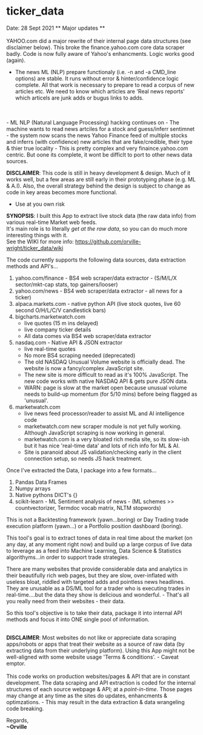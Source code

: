 # ticker_data

Date: 28 Sept 2021
** Major updates **<br>
<br>
YAHOO.com did a major rewrite of their internal page data structures (see disclaimer below). This broke the finance.yahoo.com core data scraper badly. Code is now fully aware of Yahoo's enhancments. Logic works good (again).<br>
- The news ML (NLP) prepare functionaly (i.e. -n <symbol> and -a CMD_line options) are stable. It runs without error & hinter/confidence logic complete. All that work is necessary to prepare to read a corpus of new articles etc. We need to know which articles are 'Real news reports' which articels are junk adds or bugus links to adds. 
<br>
<br>
- ML NLP (Natural Language Processing) hacking continues on - The machine wants to read news artciles for a stock and guess/inferr sentimnet
- the system now scans the news Yahoo Finance feed of multiple stocks and inferrs (with confidence) new articles that are fake/credible, their type & thier true locality
- This is pretty complex and very finaince.yahoo.com centric. But oone its complete, it wont be difficlt to port to other news data sources.



**DISCLAIMER**: This code is still in heavy development & design. Much of it works well, but a few areas are still early in their prototyping phase (e.g. ML & A.I). Also, the overall strategy behind the design is subject to change as code in key areas becomes more functional.
- Use at you own risk

**SYNOPSIS**: I built this App to extract live stock data (the raw data info) from various real-time Market web feeds.<br>
It's main role is to literally *get at the raw data*, so you can do much more interesting things with it.<br>
See the WIKI for more info: https://github.com/orville-wright/ticker_data/wiki

The code currently supports the following data sources, data extraction methods and API's...
  1. yahoo.com/finance  - BS4 web scraper/data extractor - (S/M/L/X sector/mkt-cap stats, top gainers/looser)
  2. yahoo.com/news - BS4 web scraper/data extractor - all news for a ticker)
  3. alpaca.markets.com - native python API (live stock quotes, live 60 second O/H/L/C/V candlestick bars)
  4. bigcharts.marketwatch.com
      * live quotes (15 m ins delayed)
      * live company ticker details
      * All data comes via BS4 web scraper/data extractor
  5. nasdaq.com - Native API & JSON extractor
     * live real-time quotes
     * No more BS4 scraping needed (deprecated)
     * The old NASDAQ Unusual Volume website is officially dead. The website is now a fancy/complex JavaScript site.
     * The new site is more difficult to read as it's 100% JavaScript. The new code works with native NASDAQ API & gets pure JSON data.
     * WARN: page is slow at the market open because unusual volume needs to build-up momentum (for 5/10 mins) before being flagged as 'unusual'.
  6. marketwatch.com
     * live news feed processor/reader to assist ML and AI intelligence code
     * marketwatch.com new scraper module is not yet fully working. Although JavaScript scraping is now working in general.
     * marketwatch.com is a very bloated rich media site, so its slow-ish but it has nice 'real-time data' and lots of rich info for ML & AI.
     * Site is paranoid about JS validation/checking early in the client connection setup, so needs JS hack treatment.

Once I've extracted the Data, I package into a few formats...
1. Pandas Data Frames
2. Numpy arrays
3. Native pythons DICT's {}
4. scikit-learn - ML Sentiment analysis of news - (ML schemes >> countvectorizer, Termdoc vocab matrix, NLTM stopwords)

This is not a Backtesting framework (yawn...boring) or Day Trading trade execution platform (yawn...) or a Portfolio position dashboard (boring).

This tool's goal is to extract tones of data in real time about the market (on any day, at any moment right now) and build up a
large corpus of live data to leverage as a feed into Machine Learning, Data Science & Statistics algorithyms...in order to support
trade strategies.

There are many websites that provide considerable data and analytics in their beautifully rich web pages, but they are slow,
over-inflated with useless bloat, riddled with targeted adds and pointless news headlines. They are unusable as a DS/ML tool for a
trader who is executing trades in real-time....but the data they show is delicious and wonderful. - That's all you really need from
their websites - their data.

So this tool's objective is to take their data, package it into internal API methods and focus it into ONE single pool of information.
<br>
<br>

**DISCLAIMER**: Most websites do not like or appreciate data scraping apps/robots or apps that treat their website as a source of raw data (by extracting data from their underlying platform). Using this App might not be well-aligned with some website usage 'Terms & conditions'.  - Caveat emptor.<br>
<br>
This code works on production websites/pages & API that are in constant development. The data scraping and API extraction  is coded for the internal structures of each source webpage & API; at a *point-in-time*. Those pages may change at any time as the sites do updates, enhancments & optimzations. - This may result in the data extraction & data wrangeling code breaking.


Regards,<br>
**~Orville**
